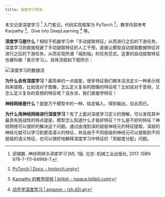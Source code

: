```yaml
---
title: 深度学习导读
---
```


本文记录深度学习 [^book] 入门笔记。代码实现框架为 PyTorch [^pytorch]，教学内容参考 Karpathy [^karpathy]、Dive into DeepLearning [^d2l] 等。

[^book]: 邱锡鹏. *神经网络与深度学习* [M]. 1版. 北京: 机械工业出版社, 2017. ISBN 978-7-111-64968-7.
[^pytorch]: [PyTorch | Docs - (pytorch.org)](https://pytorch.org/docs/stable/index.html)
[^karpathy]: [Karpathy 的教学视频 | bilibili - (space.bilibili.com)](https://space.bilibili.com/3129054/lists/874339)
[^d2l]: [动手学深度学习 | amazon - (zh.d2l.ai)](https://zh.d2l.ai/index.html)

**深度学习是什么**？相较于机器学习中「手动提取特征」从而进行之后的下游任务，深度学习则直接规避了手动提取特征的人工干预，直接让模型自动提取数据特征并进行之后的下游任务，从而实现所谓「端到端」的任务范式。这里的自动提取特征也被叫做「表示学习」，具体流程如下图所示：

![深度学习的数据流](https://cdn.dwj601.cn/images/20250414095422770.png)

**为什么会有深度学习**？最简单的一点就是，很多特征我们根本没法定义一种表示规则来提取，比如说对于图像，怎么定义复杂的图像的特征呢？比如说对于音频，又怎么定义复杂的音频的特征呢？没办法，我们直接学特征！

**神经网络是什么**？就是万千模型中的一种，给定输入，得到输出，仅此而已。

**为什么用神经网络进行深度学习**？有了上面对深度学习定义的理解，可以发现其中最具有挑战性的特点就是，模型怎么知道什么才是好特征？什么是不好的特征？神经网络可以很好的解决这个问题。通过由浅到深的层层神经元的特征提取，深层的神经元就可以学习到更高语义的特征，并且由于不同层级的神经元可以提取到不同层级的语义特征，也可以很好地解释深度学习中特征的「贡献度分配」问题。
